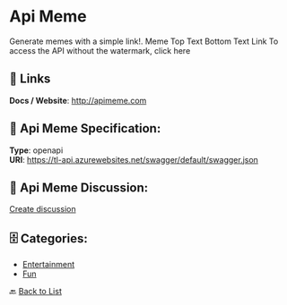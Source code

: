 # Api Meme


Generate memes with a simple link!.  Meme Top Text Bottom Text Link To access the API without the watermark, click here

##  🔗 Links
**Docs / Website**: http://apimeme.com

## 🧬 Api Meme Specification:
**Type**: openapi  
**URI**: https://tl-api.azurewebsites.net/swagger/default/swagger.json

## 💬 Api Meme Discussion:
[Create discussion](https://github.com/apis-list/apis-list/discussions/new)

## 🗄️ Categories:
- [Entertainment](https://github.com/apis-list/apis-list#entertainment-)
- [Fun](https://github.com/apis-list/apis-list#fun-)




🔙 [Back to List](https://github.com/apis-list/apis-list)
